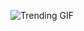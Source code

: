 ![Trending GIF](https://media1.giphy.com/media/v1.Y2lkPThiYjIxNzcyN3lwd2UydXd0c3loZW9iazg4djdlc2lqcWdodXNuand1aGVyc3RxZyZlcD12MV9naWZzX3NlYXJjaCZjdD1n/bGgsc5mWoryfgKBx1u/giphy.gif)
